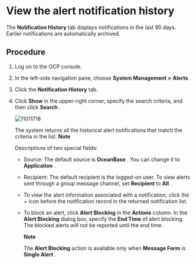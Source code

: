 View the alert notification history 
========================================================

The **Notification History** tab displays notifications in the last 90 days. Earlier notifications are automatically archived. 

Procedure 
------------------------------

1. Log on to the OCP console.

   

2. In the left-side navigation pane, choose **System Management** **\>** **Alerts** .

   

3. Click the **Notification History** tab.

   

4. Click **Show** in the upper-right corner, specify the search criteria, and then click **Search** . 

   ![11011718](https://help-static-aliyun-doc.aliyuncs.com/assets/img/en-US/9314306461/p346403.png)

   The system returns all the historical alert notifications that match the criteria in the list. 
   **Note**

   

   Descriptions of two special fields:
   * Source: The default source is **OceanBase** . You can change it to **Application** .

     
   
   * Recipient: The default recipient is the logged-on user. To view alerts sent through a group message channel, set **Recipient** to **All** .

     
   

   
   * To view the alert information associated with a notification, click the + icon before the notification record in the returned notification list.

     
   
   * To block an alert, click **Alert Blocking** in the **Actions** column. In the **Alert Blocking** dialog box, specify the **End Time** of alert blocking. The blocked alerts will not be reported until the end time.

     **Note**

     

     The **Alert Blocking** action is available only when **Message Form** is **Single Alert** .
     
   

   




